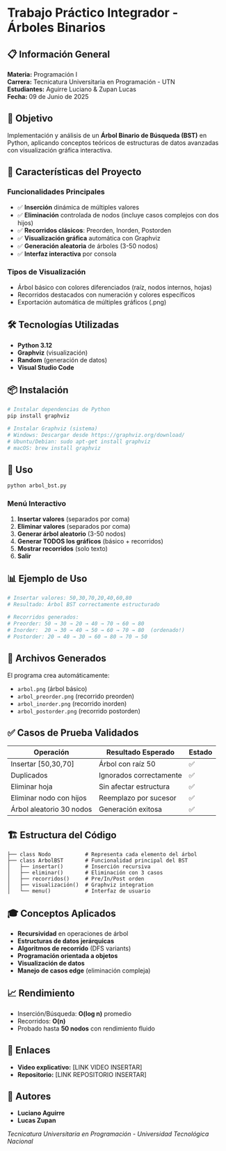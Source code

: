 # Trabajo Práctico Integrador - Árboles Binarios

## 📋 Información General

**Materia:** Programación I  
**Carrera:** Tecnicatura Universitaria en Programación - UTN  
**Estudiantes:** Aguirre Luciano & Zupan Lucas  
**Fecha:** 09 de Junio de 2025

## 🎯 Objetivo

Implementación y análisis de un **Árbol Binario de Búsqueda (BST)** en Python, aplicando conceptos teóricos de estructuras de datos avanzadas con visualización gráfica interactiva.

## 🌳 Características del Proyecto

### Funcionalidades Principales

- ✅ **Inserción** dinámica de múltiples valores
- ✅ **Eliminación** controlada de nodos (incluye casos complejos con dos hijos)
- ✅ **Recorridos clásicos**: Preorden, Inorden, Postorden
- ✅ **Visualización gráfica** automática con Graphviz
- ✅ **Generación aleatoria** de árboles (3-50 nodos)
- ✅ **Interfaz interactiva** por consola

### Tipos de Visualización

- Árbol básico con colores diferenciados (raíz, nodos internos, hojas)
- Recorridos destacados con numeración y colores específicos
- Exportación automática de múltiples gráficos (.png)

## 🛠️ Tecnologías Utilizadas

- **Python 3.12**
- **Graphviz** (visualización)
- **Random** (generación de datos)
- **Visual Studio Code**

## 📦 Instalación

```bash
# Instalar dependencias de Python
pip install graphviz

# Instalar Graphviz (sistema)
# Windows: Descargar desde https://graphviz.org/download/
# Ubuntu/Debian: sudo apt-get install graphviz
# macOS: brew install graphviz
```

## 🚀 Uso

```bash
python arbol_bst.py
```

### Menú Interactivo

1. **Insertar valores** (separados por coma)
2. **Eliminar valores** (separados por coma)
3. **Generar árbol aleatorio** (3-50 nodos)
4. **Generar TODOS los gráficos** (básico + recorridos)
5. **Mostrar recorridos** (solo texto)
6. **Salir**

## 📊 Ejemplo de Uso

```python
# Insertar valores: 50,30,70,20,40,60,80
# Resultado: Árbol BST correctamente estructurado

# Recorridos generados:
# Preorder: 50 → 30 → 20 → 40 → 70 → 60 → 80
# Inorder:  20 → 30 → 40 → 50 → 60 → 70 → 80  (ordenado!)
# Postorder: 20 → 40 → 30 → 60 → 80 → 70 → 50
```

## 🎨 Archivos Generados

El programa crea automáticamente:

- `arbol.png` (árbol básico)
- `arbol_preorder.png` (recorrido preorden)
- `arbol_inorder.png` (recorrido inorden)
- `arbol_postorder.png` (recorrido postorden)

## ✅ Casos de Prueba Validados

| Operación                | Resultado Esperado      | Estado |
| ------------------------ | ----------------------- | ------ |
| Insertar [50,30,70]      | Árbol con raíz 50       | ✅     |
| Duplicados               | Ignorados correctamente | ✅     |
| Eliminar hoja            | Sin afectar estructura  | ✅     |
| Eliminar nodo con hijos  | Reemplazo por sucesor   | ✅     |
| Árbol aleatorio 30 nodos | Generación exitosa      | ✅     |

## 🏗️ Estructura del Código

```
├── class Nodo           # Representa cada elemento del árbol
├── class ArbolBST       # Funcionalidad principal del BST
│   ├── insertar()       # Inserción recursiva
│   ├── eliminar()       # Eliminación con 3 casos
│   ├── recorridos()     # Pre/In/Post orden
│   ├── visualización()  # Graphviz integration
│   └── menu()           # Interfaz de usuario
```

## 🎓 Conceptos Aplicados

- **Recursividad** en operaciones de árbol
- **Estructuras de datos jerárquicas**
- **Algoritmos de recorrido** (DFS variants)
- **Programación orientada a objetos**
- **Visualización de datos**
- **Manejo de casos edge** (eliminación compleja)

## 📈 Rendimiento

- Inserción/Búsqueda: **O(log n)** promedio
- Recorridos: **O(n)**
- Probado hasta **50 nodos** con rendimiento fluido

## 🔗 Enlaces

- **Video explicativo:** [LINK VIDEO INSERTAR]
- **Repositorio:** [LINK REPOSITORIO INSERTAR]

## 👥 Autores

- **Luciano Aguirre**
- **Lucas Zupan**

_Tecnicatura Universitaria en Programación - Universidad Tecnológica Nacional_
